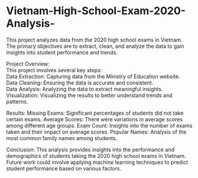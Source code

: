 # Vietnam-High-School-Exam-2020-Analysis-
This project analyzes data from the 2020 high school exams in Vietnam. The primary objectives are to extract, clean, and analyze the data to gain insights into student performance and trends.


Project Overview:    
This project involves several key steps:   
Data Extraction: Capturing data from the Ministry of Education website.   
Data Cleaning: Ensuring the data is accurate and consistent.   
Data Analysis: Analyzing the data to extract meaningful insights.   
Visualization: Visualizing the results to better understand trends and patterns.   

Results: 
Missing Exams: Significant percentages of students did not take certain exams. 
Average Scores: There were variations in average scores among different age groups. 
Exam Count: Insights into the number of exams taken and their impact on average scores. 
Popular Names: Analysis of the most common family names among students. 

Conclusion: 
This analysis provides insights into the performance and demographics of students taking the 2020 high school exams in Vietnam. Future work could involve applying machine learning techniques to predict student performance based on various factors.
